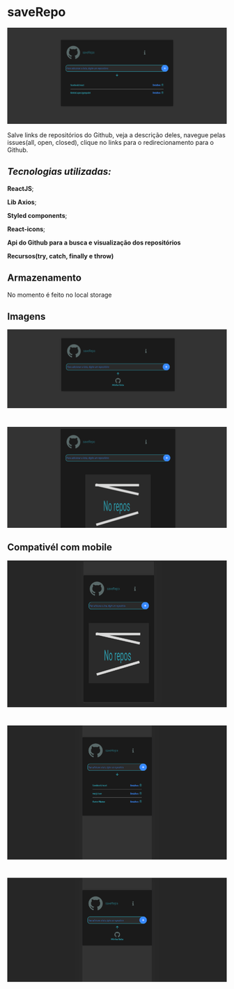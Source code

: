 # saveRepo

<img src="https://raw.githubusercontent.com/KelvinLopes/saverepoapp/master/hotscreenrepo.png" alt="Imagem de tela do saveRepo com lista de repositórios"/>

Salve links de repositórios do Github, veja a descrição deles, navegue pelas issues(all, open, closed), clique no links para o redirecionamento para o Github.


## _Tecnologias utilizadas:_

**ReactJS**;

**Lib Axios**;

**Styled components**;

**React-icons**;

**Api do Github para a busca e visualização dos repositórios**

**Recursos(try, catch, finally e throw)**

## Armazenamento

No momento é feito no local storage




## Imagens

<img src="https://raw.githubusercontent.com/KelvinLopes/saverepoapp/master/hotscreenrepohidden.png" alt="Imagem de tela dosaveRepo com lista de repositórios oculta"/>

#
<img src="https://raw.githubusercontent.com/KelvinLopes/saverepoapp/master/hotscreennorepo.png" alt="Imagem de tela do saveRepo sem lista de repositórios oculta"/>

## Compativél com mobile


<img src="https://raw.githubusercontent.com/KelvinLopes/saverepoapp/master/responsivo.png" alt="Imagem de tela do saveRepo mobile sem lista"/>


#
<img src="https://raw.githubusercontent.com/KelvinLopes/saverepoapp/master/showlist.png" alt="Imagem de tela do saveRepo mobile com lista"/>


#
<img src="https://raw.githubusercontent.com/KelvinLopes/saverepoapp/master/hiddenlist.png" alt="Imagem de tela do saveRepo mobile com lista oculta" />
